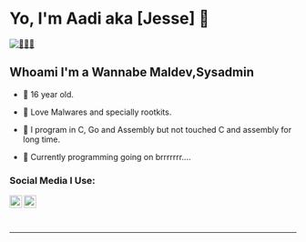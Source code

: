 # Yo, I'm Aadi aka [Jesse] 👋
[![👨🏻‍💻](https://img.shields.io/twitter/follow/Sasha0x01_?color=1DA1F2&logo=twitter&style=for-the-badge)](https://twitter.com/intent/follow?original_referer=https%3A%2F%2Fgithub.com%2F0x29FE2&screen_name=Sasha0x01_)

## Whoami I'm a Wannabe Maldev,Sysadmin

- 📀 16 year old.

- 📀 Love Malwares and specially rootkits.

- 📀 I program in C, Go and Assembly but not touched C and assembly for long time.

- 📀 Currently programming going on brrrrrrr....

### Social Media I Use:
[<img align="left" alt="Sasha0x01_ | Twitter" width="22px" src="https://cdn.jsdelivr.net/npm/simple-icons@v3/icons/twitter.svg" />][twitter]
[<img align="left" alt="@__theycallmeaadi | Instagram" width="22px" src="https://cdn.jsdelivr.net/npm/simple-icons@v3/icons/instagram.svg" />][instagram]

<br />

<br />
<br />

---

[twitter]:https://twitter.com/Sasha0x01_
[instagram]:https://www.instagram.com/___theycallmeaadi/
